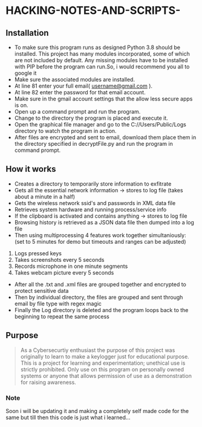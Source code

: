 # HACKING-NOTES-AND-SCRIPTS-
## Installation
- To make sure this program runs as designed Python 3.8 should be installed. This project has many modules incorporated, some of which are not included by default. Any missing modules have to be installed with PIP before the program can run.So, i would recommend you all to google it
- Make sure the associated modules are installed.
- At line 81 enter your full email( username@gmail.com ).
- At line 82 enter the password for that email account.
- Make sure in the gmail account settings that the allow less secure apps is on.
- Open up a command prompt and run the program.
- Change to the directory the program is placed and execute it.
- Open the graphical file manager and go to the C://Users/Public/Logs directory to watch the program in action.
- After files are encrypted and sent to email, download them place them in the directory specified in
  decryptFile.py and run the program in command prompt.


## How it works
- Creates a directory to temporarily store information to exfitrate
- Gets all the essential network information -> stores to log file			(takes about a minute in a half)
- Gets the wireless network ssid's and passwords in XML data file
- Retrieves system hardware and running process/service info
- If the clipboard is activated and contains anything -> stores to log file
- Browsing history is retrieved as a JSON data file then dumped into a log file
- Then using multiprocessing 4 features work together simultaniously:			(set to 5 minutes for demo but timeouts and ranges can be adjusted)
1. Logs pressed keys
2. Takes screenshots every 5 seconds
3. Records microphone in one minute segments
4. Takes webcam picture every 5 seconds
- After all the .txt and .xml files are grouped together and encrypted to protect sensitive data
- Then by individual directory, the files are grouped and sent through email by file type with regex magic
- Finally the Log directory is deleted and the program loops back to the beginning to repeat the same process

## Purpose
> As a Cybersecurtiy enthusiast the purpose of this project was originally to learn to make a keylogger just for educational purpose.
> This is a project for learning and experimentation; unethical use is strictly prohibited.
> Only use on this program on personally owned systems or anyone that allows permission of use
> as a demonstration for raising awareness.

### Note
Soon i will be updating it and making a completely self made code for the same but till then this code is just what i learned...

